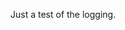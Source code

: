 <!--
* Licensed to the Apache Software Foundation (ASF) under one   *
* or more contributor license agreements.  See the NOTICE file *
* distributed with this work for additional information        *
* regarding copyright ownership.  The ASF licenses this file   *
* to you under the Apache License, Version 2.0 (the            *
* "License"); you may not use this file except in compliance   *
* with the License.  You may obtain a copy of the License at   *
*                                                              *
*   http://www.apache.org/licenses/LICENSE-2.0                 *
*                                                              *
* Unless required by applicable law or agreed to in writing,   *
* software distributed under the License is distributed on an  *
* "AS IS" BASIS, WITHOUT WARRANTIES OR CONDITIONS OF ANY       *
* KIND, either express or implied.  See the License for the    *
* specific language governing permissions and limitations      *
* under the License.                                           *
  -->
Just a test of the logging. 
